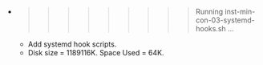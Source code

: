 * >>>>>>>>> Running inst-min-con-03-systemd-hooks.sh ...
  * Add systemd hook scripts.
  * Disk size = 1189116K. Space Used = 64K.
